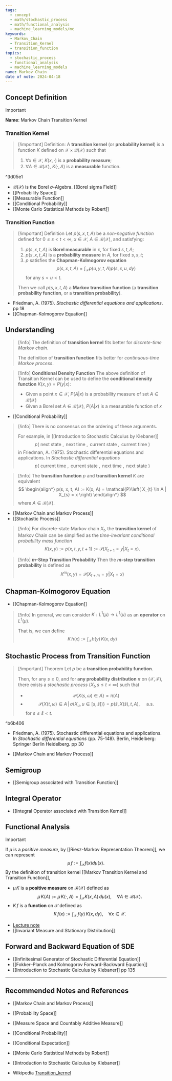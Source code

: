 ```yaml
---
tags:
  - concept
  - math/stochastic_process
  - math/functional_analysis
  - machine_learning_models/mc
keywords:
  - Markov_Chain
  - Transition_Kernel
  - transition_function
topics:
  - stochastic_process
  - functional_analysis
  - machine_learning_models
name: Markov Chain
date of note: 2024-04-18
---
```


## Concept Definition

>[!important]
>**Name**:  Markov Chain Transition Kernel

### Transition Kernel

>[!important] Definition: 
> A **transition kernel** (or **probability kernel**) is a function $K$ defined on $\mathcal{X} \times \mathcal{B}(\mathcal{X})$ such that 
> 1. $\forall x \in \mathcal{X}$,    $K(x, \cdot)$  is a **probability measure**;
> 2. $\forall A \in \mathcal{B}(\mathcal{X})$,    $K(\cdot, A)$ is a **measurable** function.

^3d05e1

- $\mathcal{B}(\mathcal{X})$ is the Borel $\sigma$-Algebra. [[Borel sigma Field]]
- [[Probability Space]]
- [[Measurable Function]]
- [[Conditional Probability]]
- [[Monte Carlo Statistical Methods by Robert]]

### Transition Function

>[!important] Definition
>Let $p(s, x, t, A)$ be a *non-negative function* defined for $0 \le s < t < \infty$, $x\in \mathcal{X}$, $A\in \mathcal{B}(\mathcal{X})$, and satisfying:
>1. $p(s, x, t, A)$ is **Borel measurable** in $x$, for fixed $s, t, A$;
>2. $p(s, x, t, A)$ is a **probability measure** in $A$, for fixed  $s, x, t$;
>3. $p$ satisfies the **Chapman-Kolmogorov equation** $$p(s, x, t, A) = \int_{\mathcal{X}}p(u, y, t, A)p(s, x, u, dy)$$ for any $s < u < t.$
>   
>Then we call $p(s, x, t, A)$ a **Markov transition function** (a **transition probability function**, or a **transition probability**).   

- Friedman, A. (1975). *Stochastic differential equations and applications*. pp 18
- [[Chapman-Kolmogorov Equation]]

## Understanding

>[!info]
>The definition of **transition kernel** fits better for *discrete-time Markov chain*.
>
>The definition of **transition function** fits better for *continuous-time Markov process*.



>[!info] **Conditional Density Function**
The above definition of Transition Kernel can be used to define the **conditional density function** $K(x, y) = P(y | x)$:
> - Given a point $x \in \mathcal{X}$, $P(A|x)$ is a probability measure of set $A \in \mathcal{B}(\mathcal{X})$
> - Given a Borel set $A \in \mathcal{B}(\mathcal{X})$, $P(A | x)$ is a measurable function of $x$

- [[Conditional Probability]]


>[!info]
>There is no consensus on the ordering of these arguments. 
>
>For example, in [[Introduction to Stochastic Calculus by Klebaner]]
>$$
>p\left( \text{ next state }, \text{ next time },  \text{ current state },  \text{ current time }  \right)
>$$
>in  Friedman, A. (1975). Stochastic differential equations and applications. In _Stochastic differential equations_
>$$
>p\left( \text{ current time }, \text{ current state },  \text{ next time },  \text{ next state }  \right)
>$$


>[!info]
>The **transition function** $p$ and **transition kernel** $K$ are equivalent
>$$
>\begin{align*}
>p(s, x, t, A) := K(x,  A) = \mathcal{P}\left( X_{t} \in A | X_{s} = x \right)
>\end{align*}
>$$
>where $A\in \mathcal{B}(\mathcal{X}).$

- [[Markov Chain and Markov Process]]
- [[Stochastic Process]]

>[!info] 
>For discrete-state Markov chain $X_{t}$, the **transition kernel** of Markov Chain can be simplified as the *time-invariant conditional probability mass function*
> $$
> K(x, y) := p(x, t, y, t+1)  := \mathcal{P}(X_{t+1} = y | X_t = x).
> $$ 

>[!info] **$m$-Step Transition Probability**
> Then the **$m$-step transition probability** is defined as
> $$
> K^{m}(x, y) = \mathcal{P}(X_{t+m} = y | X_t = x)
> $$
> 

## Chapman-Kolmogorov Equation

- [[Chapman-Kolmogorov Equation]]

>[!info]
>In general, we can consider $K: L^1(\mu) \to L^1(\mu)$ as an **operator** on $L^1(\mu)$. 
>
>That is, we can define
>$$
>K\,h(x) := \int_{\mathcal{X}} h(y)\,K(x, dy)
>$$


## Stochastic Process from Transition Function

>[!important] Theorem
>Let $p$ be a **transition probability function**. 
>
>Then, for any $s \ge 0$, and for **any probability distribution** $\pi$ on $(\mathcal{X}, \mathscr{F})$, there exists a *stochastic process* $(X_{t}, s \le t < \infty)$ such that 
>- $$\mathcal{P}\left\{ X(s, \omega) \in A \right\} = \pi(A)$$
>- $$\mathcal{P}\left\{ X(t, \omega) \in A \,|\, \sigma\left(X_{u}, u \in [s, \bar{s}]  \right) \right\} = p(\bar{s}, X(\bar{s}), t, A), \quad \text{ a.s. } $$ for  $s \le \bar{s} <t.$

^b6b406

- Friedman, A. (1975). Stochastic differential equations and applications. In _Stochastic differential equations_ (pp. 75-148). Berlin, Heidelberg: Springer Berlin Heidelberg. pp 30

- [[Markov Chain and Markov Process]]

## Semigroup 

- [[Semigroup associated with Transition Function]]

## Integral Operator

- [[Integral Operator associated with Transition Kernel]]

## Functional Analysis

>[!important]
>If $\mu$ is a *positive measure*, by [[Riesz-Markov Representation Theorem]], we can represent
>$$
>\mu\,f := \int_{\mathcal{X}}f(x)d\mu(x).
>$$
>By the definition of transition kernel [[Markov Transition Kernel and Transition Function]],   
>- $\mu\,K$ is a **positive measure** on $\mathcal{B}(\mathcal{X})$ defined as $$\mu\,K (A) := \mu\,K(\cdot, A) = \int_{\mathcal{X}}K(x, A)\,d\mu(x), \quad \forall A\in \mathcal{B}(\mathcal{X}).$$
>- $K\,f$ is a **function** on $\mathcal{X}$ defined as $$K\,f(x) := \int_{\mathcal{X}}\,f(y)\,K(x, dy), \quad \forall x\in \mathcal{X}.$$

- [Lecture note](https://www.randomservices.org/random/expect/Kernels.html)
- [[Invariant Measure and Stationary Distribution]]

## Forward and Backward Equation of SDE


- [[Infinitesimal Generator of Stochastic Differential Equation]]
- [[Fokker–Planck and Kolmogorov Forward-Backward Equation]]
- [[Introduction to Stochastic Calculus by Klebaner]] pp 135



-----------
##  Recommended Notes and References

- [[Markov Chain and Markov Process]]

- [[Probability Space]]
- [[Measure Space and Countably Additive Measure]]
- [[Conditional Probability]]
- [[Conditional Expectation]]

- [[Monte Carlo Statistical Methods by Robert]]
- [[Introduction to Stochastic Calculus by Klebaner]]
- Wikipedia [Transition_kernel](https://en.wikipedia.org/wiki/Transition_kernel)